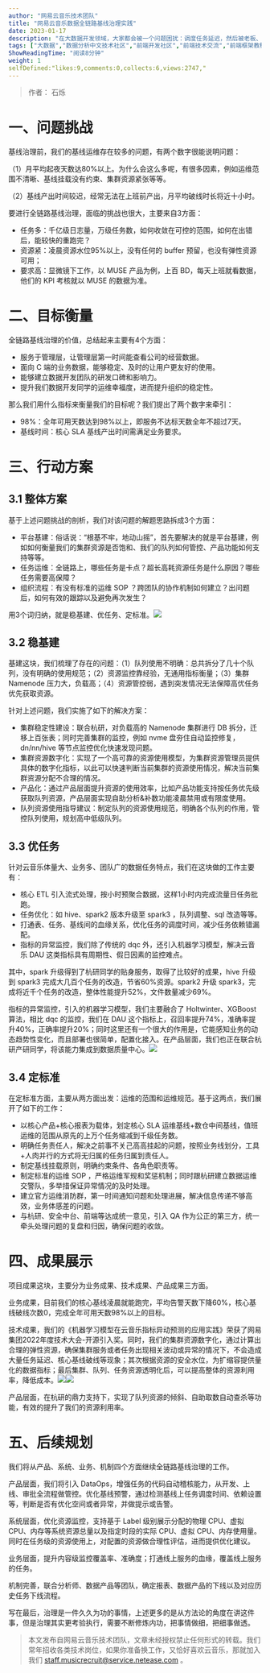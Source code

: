 ```yaml
---
author: "网易云音乐技术团队"
title: "网易云音乐数据全链路基线治理实践"
date: 2023-01-17
description: "在大数据开发领域，大家都会被一个问题困扰：调度任务延迟，然后被老板、被业务“灵魂拷问”。本文将从问题挑战、目标衡量、行动方案、成果展示、后续规划五个方面展开，详述网易云音乐在全链路基线治理的实践。"
tags: ["大数据","数据分析中文技术社区","前端开发社区","前端技术交流","前端框架教程","JavaScript 学习资源","CSS 技巧与最佳实践","HTML5 最新动态","前端工程师职业发展","开源前端项目","前端技术趋势"]
ShowReadingTime: "阅读8分钟"
weight: 1
selfDefined:"likes:9,comments:0,collects:6,views:2747,"
---
```

> 作者： 石烁

一、问题挑战
======

基线治理前，我们的基线运维存在较多的问题，有两个数字很能说明问题：

（1）月平均起夜天数达80%以上。为什么会这么多呢，有很多因素，例如运维范围不清晰、基线挂载没有约束、集群资源紧张等等。

（2）基线产出时间较迟，经常无法在上班前产出，月平均破线时长将近十小时。

要进行全链路基线治理，面临的挑战也很大，主要来自3方面：

*   任务多：千亿级日志量，万级任务数，如何收敛在可控的范围，如何在出错后，能较快的重跑完？
*   资源紧：凌晨资源水位95%以上，没有任何的 buffer 预留，也没有弹性资源可用；
*   要求高：显微镜下工作，以 MUSE 产品为例，上百 BD，每天上班就看数据，他们的 KPI 考核就以 MUSE 的数据为准。

二、目标衡量
======

全链路基线治理的价值，总结起来主要有4个方面：

*   服务于管理层，让管理层第一时间能查看公司的经营数据。
*   面向 C 端的业务数据，能够稳定、及时的让用户更友好的使用。
*   能够建立数据开发团队的研发口碑和影响力。
*   提升我们数据开发同学的运维幸福度，进而提升组织的稳定性。

那么我们用什么指标来衡量我们的目标呢？我们提出了两个数字来牵引：

*   98%：全年可用天数达到98%以上，即服务不达标天数全年不超过7天。
*   基线时间：核心 SLA 基线产出时间需满足业务要求。

三、行动方案
======

3.1 整体方案
--------

基于上述问题挑战的剖析，我们对该问题的解题思路拆成3个方面：

*   平台基建：俗话说：“根基不牢，地动山摇”，首先要解决的就是平台基建，例如如何衡量我们的集群资源是否饱和、我们的队列如何管控、产品功能如何支持等等。
*   任务运维：全链路上，哪些任务是卡点？超长高耗资源任务是什么原因？哪些任务需要高保障？
*   组织流程：有没有标准的运维 SOP ？跨团队的协作机制如何建立？出问题后，如何有效的跟踪以及避免再次发生？

用3个词归纳，就是稳基建、优任务、定标准。![](/images/jueJin/11ac8f278e854a4.png)

3.2 稳基建
-------

基建这块，我们梳理了存在的问题：（1）队列使用不明确：总共拆分了几十个队列，没有明确的使用规范；（2）资源监控靠经验，无通用指标衡量；（3）集群 Namenode 压力大，负载高；（4）资源管控弱，遇到突发情况无法保障高优任务优先获取资源。

针对上述问题，我们实施了如下的解决方案：

*   集群稳定性建设：联合杭研，对负载高的 Namenode 集群进行 DB 拆分，迁移上百张表；同时完善集群的监控，例如 nvme 盘夯住自动监控修复，dn/nn/hive 等节点监控优化快速发现问题。
*   集群资源数字化：实现了一个高可靠的资源使用模型，为集群资源管理员提供具体的数字化指标，以此可以快速判断当前集群的资源使用情况，解决当前集群资源分配不合理的情况。
*   产品化：通过产品层面提升资源的使用效率，比如产品功能支持按任务优先级获取队列资源，产品层面实现自助分析&补数功能凌晨禁用或有限度使用。
*   队列资源使用指导建议：制定队列的资源使用规范，明确各个队列的作用，管控队列使用，规划高中低级队列。

3.3 优任务
-------

针对云音乐体量大、业务多、团队广的数据任务特点，我们在这块做的工作主要有：

*   核心 ETL 引入流式处理，按小时预聚合数据，这样1小时内完成流量日任务批跑。
*   任务优化：如 hive、spark2 版本升级至 spark3 ，队列调整、sql 改造等等。
*   打通表、任务、基线间的血缘关系，优化任务的调度时间，减少任务依赖错漏配。
*   指标的异常监控，我们除了传统的 dqc 外，还引入机器学习模型，解决云音乐 DAU 这类指标具有周期性、假日因素的监控难点。

其中，spark 升级得到了杭研同学的贴身服务，取得了比较好的成果，hive 升级到 spark3 完成大几百个任务的改造，节省60%资源。spark2 升级 spark3，完成将近千个任务的改造，整体性能提升52%，文件数量减少69%。

指标的异常监控，引入的机器学习模型，我们主要融合了 Holtwinter、XGBoost 算法，相比 dqc 的监控，我们在 DAU 这个指标上，召回率提升74%，准确率提升40%，正确率提升20%；同时这里还有一个很大的作用是，它能感知业务的动态趋势性变化，而且部署也很简单，配置化接入。在产品层面，我们也正在联合杭研产研同学，将该能力集成到数据质量中心。![](/images/jueJin/8fa22210f0174a7.png)

3.4 定标准
-------

在定标准方面，主要从两方面出发：运维的范围和运维规范。基于这两点，我们展开了如下的工作：

*   以核心产品+核心报表为载体，划定核心 SLA 运维基线+数仓中间基线，值班运维的范围从原先的上万个任务缩减到千级任务数。
*   明确任务责任人，解决之前事不关己高高挂起的问题，按照业务线划分，工具+人肉并行的方式将无归属的任务归属到责任人。
*   制定基线挂载原则，明确约束条件、各角色职责等。
*   制定标准的运维 SOP ，严格运维军规和奖惩机制；同时跟杭研建立数据运维交警队，多举措保证异常情况的及时处理。
*   建立官方运维消防群，第一时间通知问题和处理进展，解决信息传递不够高效，业务体感差的问题。
*   与杭研、安全中台、前端等达成统一意见，引入 QA 作为公正的第三方，统一牵头处理问题的复盘和归因，确保问题的收敛。

四、成果展示
======

项目成果这块，主要分为业务成果、技术成果、产品成果三方面。

业务成果，目前我们的核心基线凌晨就能跑完，平均告警天数下降60%，核心基线破线次数0，完成全年可用天数98%以上的目标。

技术成果，我们的《机器学习模型在云音乐指标异动预测的应用实践》荣获了网易集团2022年度技术大会-开源引入奖。同时，我们的集群资源数字化，通过计算出合理的弹性资源，确保集群服务或者任务出现相关波动或异常的情况下，不会造成大量任务延迟、核心基线破线等现象；其次根据资源的安全水位，为扩缩容提供量化的数据指标；最后集群、队列、任务资源透明化后，可以提高整体的资源利用率，降低成本。![](/images/jueJin/bf78a8626110423.png)![](/images/jueJin/6f36c65a562f47b.png)

产品层面，在杭研的鼎力支持下，实现了队列资源的倾斜、自助取数自动查杀等功能，有效的提升了我们的资源利用率。

五、后续规划
======

我们将从产品、系统、业务、机制四个方面继续全链路基线治理的工作。

产品层面，我们将引入 DataOps，增强任务的代码自动稽核能力，从开发、上线、审批全流程做管控。优化基线预警，通过检测基线上任务调度时间、依赖设置等，判断是否有优化空间或者异常，并做提示或告警。

系统层面，优化资源监控，支持基于 Label 级别展示分配的物理 CPU、虚拟 CPU、内存等系统资源总量以及指定时段的实际 CPU、虚拟 CPU、内存使用量。同时在任务级的资源使用上，对配置的资源做合理性评估，进而提供优化建议。

业务层面，提升内容级监控覆盖率、准确度；打通线上服务的血缘，覆盖线上服务的任务。

机制完善，联合分析师、数据产品等团队，确定报表、数据产品的下线以及对应历史任务下线流程。

写在最后，治理是一件久久为功的事情，上述更多的是从方法论的角度在讲这件事，但是治理其实更考验执行，需要不断修炼内功，把事情做细，把细事做透。

> 本文发布自网易云音乐技术团队，文章未经授权禁止任何形式的转载。我们常年招收各类技术岗位，如果你准备换工作，又恰好喜欢云音乐，那就加入我们 [staff.musicrecruit@service.netease.com](https://link.juejin.cn?target=mailto%3Astaff.musicrecruit%40service.netease.com "mailto:staff.musicrecruit@service.netease.com") 。